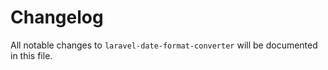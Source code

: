 # Changelog

All notable changes to `laravel-date-format-converter` will be documented in this file.
